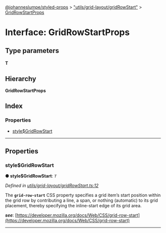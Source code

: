[@johanneslumpe/styled-props](../README.md) > ["utils/grid-layout/gridRowStart"](../modules/_utils_grid_layout_gridrowstart_.md) > [GridRowStartProps](../interfaces/_utils_grid_layout_gridrowstart_.gridrowstartprops.md)

# Interface: GridRowStartProps

## Type parameters
#### T 
## Hierarchy

**GridRowStartProps**

## Index

### Properties

* [style$GridRowStart](_utils_grid_layout_gridrowstart_.gridrowstartprops.md#style_gridrowstart)

---

## Properties

<a id="style_gridrowstart"></a>

###  style$GridRowStart

**● style$GridRowStart**: *`T`*

*Defined in [utils/grid-layout/gridRowStart.ts:12](https://github.com/johanneslumpe/styled-props/blob/8e709f1/src/utils/grid-layout/gridRowStart.ts#L12)*

The **`grid-row-start`** CSS property specifies a grid item’s start position within the grid row by contributing a line, a span, or nothing (automatic) to its grid placement, thereby specifying the inline-start edge of its grid area.

*__see__*: [https://developer.mozilla.org/docs/Web/CSS/grid-row-start](https://developer.mozilla.org/docs/Web/CSS/grid-row-start)

___


